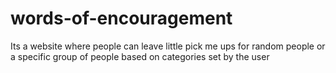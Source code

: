 # words-of-encouragement
Its a website where people can leave little pick me ups for random people or a specific group of people based on categories set by the user

